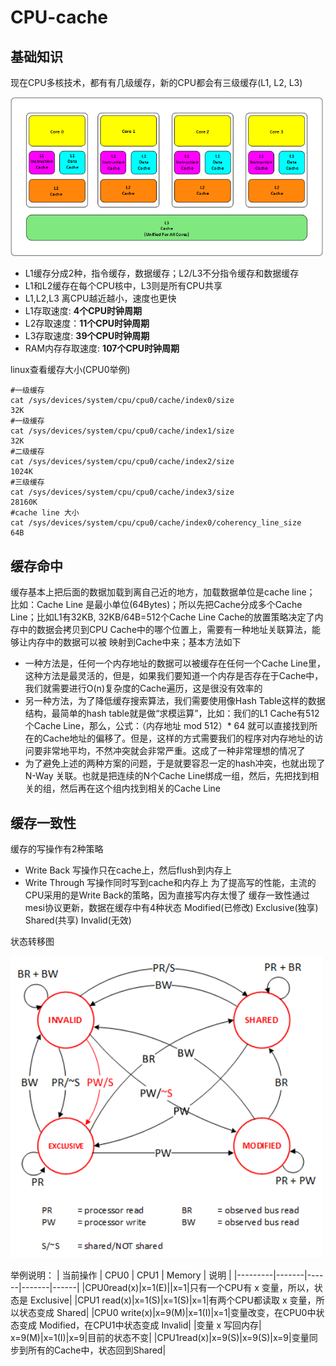 # CPU-cache
## 基础知识
现在CPU多核技术，都有有几级缓存，新的CPU都会有三级缓存(L1, L2, L3)

<img src="https://github.com/lys861205/CPU-cache/blob/master/cache.architecture.png" width="500" heigth="400">

* L1缓存分成2种，指令缓存，数据缓存；L2/L3不分指令缓存和数据缓存
* L1和L2缓存在每个CPU核中，L3则是所有CPU共享
* L1,L2,L3 离CPU越近越小，速度也更快
* L1存取速度: **4个CPU时钟周期**
* L2存取速度：**11个CPU时钟周期**
* L3存取速度: **39个CPU时钟周期**
* RAM内存存取速度: **107个CPU时钟周期**

linux查看缓存大小(CPU0举例)
```
#一级缓存
cat /sys/devices/system/cpu/cpu0/cache/index0/size
32K
#一级缓存
cat /sys/devices/system/cpu/cpu0/cache/index1/size
32K
#二级缓存
cat /sys/devices/system/cpu/cpu0/cache/index2/size
1024K
#三级缓存
cat /sys/devices/system/cpu/cpu0/cache/index3/size
28160K
#cache line 大小
cat /sys/devices/system/cpu/cpu0/cache/index0/coherency_line_size
64B
```
## 缓存命中
缓存基本上把后面的数据加载到离自己近的地方，加载数据单位是cache line；
比如：Cache Line 是最小单位(64Bytes)；所以先把Cache分成多个Cache Line；比如L1有32KB, 32KB/64B=512个Cache Line
Cache的放置策略决定了内存中的数据会拷贝到CPU Cache中的哪个位置上，需要有一种地址关联算法，能够让内存中的数据可以被
映射到Cache中来；基本方法如下
* 一种方法是，任何一个内存地址的数据可以被缓存在任何一个Cache Line里，这种方法是最灵活的，但是，如果我们要知道一个内存是否存在于Cache中，我们就需要进行O(n)复杂度的Cache遍历，这是很没有效率的
* 另一种方法，为了降低缓存搜索算法，我们需要使用像Hash Table这样的数据结构，最简单的hash table就是做“求模运算”，比如：我们的L1 Cache有512个Cache Line，那么，公式：（内存地址 mod 512）* 64 就可以直接找到所在的Cache地址的偏移了。但是，这样的方式需要我们的程序对内存地址的访问要非常地平均，不然冲突就会非常严重。这成了一种非常理想的情况了
* 为了避免上述的两种方案的问题，于是就要容忍一定的hash冲突，也就出现了 N-Way 关联。也就是把连续的N个Cache Line绑成一组，然后，先把找到相关的组，然后再在这个组内找到相关的Cache Line

## 缓存一致性
缓存的写操作有2种策略
* Write Back     写操作只在cache上，然后flush到内存上
* Write Through  写操作同时写到cache和内存上
为了提高写的性能，主流的CPU采用的是Write Back的策略，因为直接写内存太慢了
缓存一致性通过mesi协议更新，数据在缓存中有4种状态
Modified(已修改) Exclusive(独享) Shared(共享) Invalid(无效)

状态转移图

<img src="https://github.com/lys861205/CPU-cache/blob/master/MESI.png" width="500" heigth="400">

举例说明：
| 当前操作 | CPU0 | CPU1 | Memory | 说明 |
|---------|-------|------|-------|------|
|CPU0read(x)|x=1(E)||x=1|只有一个CPU有 x 变量，所以，状态是 Exclusive|
|CPU1 read(x)|x=1(S)|x=1(S)|x=1|有两个CPU都读取 x 变量，所以状态变成 Shared|
|CPU0 write(x)|x=9(M)|x=1(I)|x=1|变量改变，在CPU0中状态变成 Modified，在CPU1中状态变成 Invalid|
|变量 x 写回内存| x=9(M)|x=1(I)|x=9|目前的状态不变|
|CPU1read(x)|x=9(S)|x=9(S)|x=9|变量同步到所有的Cache中，状态回到Shared|


